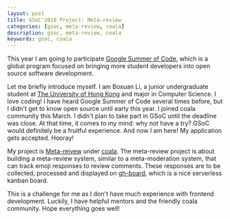 ```yaml
---
layout: post
title: GSoC'2018 Project: Meta-review
categories: [gsoc, meta-review, coala]
description: gsoc, meta-review, coala
keywords: gsoc, coala
---
```


This year I am going to participate [Google Summer of Code](https://developers.google.com/open-source/gsoc/),
which is a global program focused on bringing more student developers into open source software development.

Let me briefly introduce myself. I am Boxuan Li, a junior undergraduate student at
[The University of Hong Kong](http://www.hku.hk) and major in Computer Science.
I love coding! I have heard Google Summer of Code several times before,
but I didn't get to know open source until early this year. I joined coala
community this March. I didn't plan to take part in GSoC until the deadline was close.
At that time, it comes to my mind: why not have a try? GSoC would definitely be a fruitful
experience. And now I am here! My application gets accepted. Hooray!

My project is [Meta-reivew](https://summerofcode.withgoogle.com/projects/#5188493739819008)
under [coala](http://coala.io). The meta-review project is about building a meta-review system,
similar to a meta-moderation system, that can track emoji responses to review comments.
These responses are to be collected, processed and displayed on
[gh-board](https://github.com/coala/gh-board), which is a nice serverless kanban board.

This is a challenge for me as I don't have much experience with frontend development.
Luckily, I have helpful mentors and the friendly coala community. Hope everything goes well!
